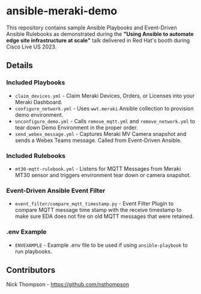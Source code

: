 # ansible-meraki-demo

This repository contains sample Ansible Playbooks and Event-Driven Ansible Rulebooks as demonstrated during the **"Using Ansible to automate edge site infrastructure at scale"** talk delivered in Red Hat's booth during Cisco Live US 2023.

## Details

### Included Playbooks

* `claim_devices.yml` - Claim Meraki Devices, Orders, or Licenses into your Meraki Dashboard.
* `configure_network.yml` - Uses `wwt.meraki` Ansible collection to provision demo environment.
* `unconfigure_demo.yml` - Calls `remove_mqtt.yml` and `remove_network.yml` to tear down Demo Environment in the proper order.
* `send_webex_message.yml` - Captures Meraki MV Camera snapshot and sends a Webex Teams message.  Called from Event-Driven Ansible.

### Included Rulebooks

* `mt30-mqtt-rulebook.yml` - Listens for MQTT Messages from Meraki MT30 sensor and triggers environment tear down or camera snapshot.

### Event-Driven Ansible Event Filter

* `event_filter/compare_mqtt_timestamp.py` - Event Filter Plugin to compare MQTT message time stamp with the receive timestamp to make sure EDA does not fire on old MQTT messages that were retained.

### .env Example

* `ENVEXAMPLE` - Example .env file to be used if using `ansible-playbook` to run playbooks.

## Contributors

Nick Thompson - <https://github.com/nsthompson>
